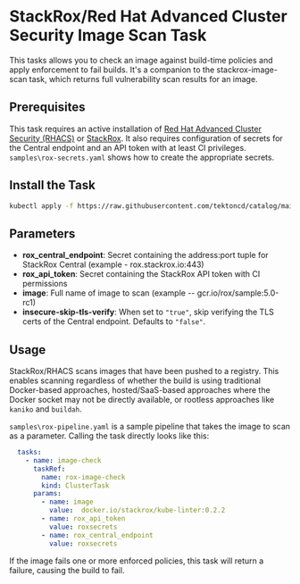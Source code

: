 # StackRox/Red Hat Advanced Cluster Security Image Scan Task

This tasks allows you to check an image against build-time policies and apply enforcement to fail builds.  It's a companion to the stackrox-image-scan task, which returns full vulnerability scan results for an image.

## Prerequisites

This task requires an active installation of [Red Hat Advanced Cluster Security (RHACS)](https://www.redhat.com/en/resources/advanced-cluster-security-for-kubernetes-datasheet) or [StackRox](https://www.stackrox.io/).  It also requires configuration of secrets for the Central endpoint and an API token with at least CI privileges.  `samples\rox-secrets.yaml` shows how to create the appropriate secrets.

## Install the Task

```bash
kubectl apply -f https://raw.githubusercontent.com/tektoncd/catalog/main/task/stackrox-image-scan/0.1/stackrox-image-scan.yaml
```

## Parameters

- **rox_central_endpoint**: Secret containing the address:port tuple for StackRox Central (example - rox.stackrox.io:443)
- **rox_api_token**: Secret containing the StackRox API token with CI permissions
- **image**: Full name of image to scan (example -- gcr.io/rox/sample:5.0-rc1)
- **insecure-skip-tls-verify**: When set to `"true"`, skip verifying the TLS certs of the Central endpoint.  Defaults to `"false"`.

## Usage

StackRox/RHACS scans images that have been pushed to a registry.  This enables scanning regardless of whether the build is using traditional Docker-based approaches, hosted/SaaS-based approaches where the Docker socket may not be directly available, or rootless approaches like `kaniko` and `buildah`.

`samples\rox-pipeline.yaml` is a sample pipeline that takes the image to scan as a parameter.  Calling the task directly looks like this:

```yaml
  tasks:
    - name: image-check
      taskRef:
        name: rox-image-check
        kind: ClusterTask
      params:
        - name: image
          value:  docker.io/stackrox/kube-linter:0.2.2
        - name: rox_api_token
          value: roxsecrets
        - name: rox_central_endpoint
          value: roxsecrets
```

If the image fails one or more enforced policies, this task will return a failure, causing the build to fail.
